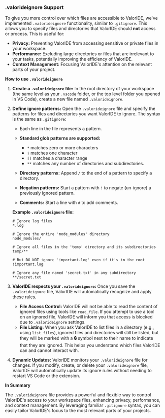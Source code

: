 ### .valorideignore Support

To give you more control over which files are accessible to ValorIDE, we've implemented `.valorideignore` functionality, similar to `.gitignore`. This allows you to specify files and directories that ValorIDE should **not** access or process. This is useful for:

- **Privacy:** Preventing ValorIDE from accessing sensitive or private files in your workspace.
- **Performance:** Excluding large directories or files that are irrelevant to your tasks, potentially improving the efficiency of ValorIDE.
- **Context Management:** Focusing ValorIDE's attention on the relevant parts of your project.

**How to use `.valorideignore`**

1.  **Create a `.valorideignore` file:** In the root directory of your workspace (the same level as your `.vscode` folder, or the top level folder you opened in VS Code), create a new file named `.valorideignore`.

2.  **Define ignore patterns:** Open the `.valorideignore` file and specify the patterns for files and directories you want ValorIDE to ignore. The syntax is the same as `.gitignore`:

    - Each line in the file represents a pattern.
    - **Standard glob patterns are supported:**

      - `*` matches zero or more characters
      - `?` matches one character
      - `[]` matches a character range
      - `**` matches any number of directories and subdirectories.

    - **Directory patterns:** Append `/` to the end of a pattern to specify a directory.
    - **Negation patterns:** Start a pattern with `!` to negate (un-ignore) a previously ignored pattern.
    - **Comments:** Start a line with `#` to add comments.

    **Example `.valorideignore` file:**

    ```
    # Ignore log files
    *.log

    # Ignore the entire 'node_modules' directory
    node_modules/

    # Ignore all files in the 'temp' directory and its subdirectories
    temp/**

    # But DO NOT ignore 'important.log' even if it's in the root
    !important.log

    # Ignore any file named 'secret.txt' in any subdirectory
    **/secret.txt
    ```

3.  **ValorIDE respects your `.valorideignore`:** Once you save the `.valorideignore` file, ValorIDE will automatically recognize and apply these rules.

    - **File Access Control:** ValorIDE will not be able to read the content of ignored files using tools like `read_file`. If you attempt to use a tool on an ignored file, ValorIDE will inform you that access is blocked due to `.valorideignore` settings.
    - **File Listing:** When you ask ValorIDE to list files in a directory (e.g., using `list_files`), ignored files and directories will still be listed, but they will be marked with a **🔒** symbol next to their name to indicate that they are ignored. This helps you understand which files ValorIDE can and cannot interact with.

4.  **Dynamic Updates:** ValorIDE monitors your `.valorideignore` file for changes. If you modify, create, or delete your `.valorideignore` file, ValorIDE will automatically update its ignore rules without needing to restart VS Code or the extension.

**In Summary**

The `.valorideignore` file provides a powerful and flexible way to control ValorIDE's access to your workspace files, enhancing privacy, performance, and context management. By leveraging familiar `.gitignore` syntax, you can easily tailor ValorIDE's focus to the most relevant parts of your projects.
